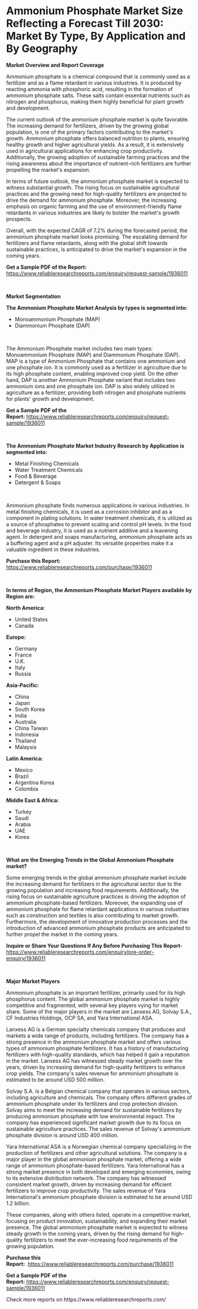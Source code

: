 <p><h1>Ammonium Phosphate Market Size Reflecting a Forecast Till 2030: Market By Type, By Application and By Geography</h1></p><p><strong>Market Overview and Report Coverage</strong></p>
<p><p>Ammonium phosphate is a chemical compound that is commonly used as a fertilizer and as a flame retardant in various industries. It is produced by reacting ammonia with phosphoric acid, resulting in the formation of ammonium phosphate salts. These salts contain essential nutrients such as nitrogen and phosphorus, making them highly beneficial for plant growth and development.</p><p>The current outlook of the ammonium phosphate market is quite favorable. The increasing demand for fertilizers, driven by the growing global population, is one of the primary factors contributing to the market's growth. Ammonium phosphate offers balanced nutrition to plants, ensuring healthy growth and higher agricultural yields. As a result, it is extensively used in agricultural applications for enhancing crop productivity. Additionally, the growing adoption of sustainable farming practices and the rising awareness about the importance of nutrient-rich fertilizers are further propelling the market's expansion.</p><p>In terms of future outlook, the ammonium phosphate market is expected to witness substantial growth. The rising focus on sustainable agricultural practices and the growing need for high-quality fertilizers are projected to drive the demand for ammonium phosphate. Moreover, the increasing emphasis on organic farming and the use of environment-friendly flame retardants in various industries are likely to bolster the market's growth prospects.</p><p>Overall, with the expected CAGR of 7.2% during the forecasted period, the ammonium phosphate market looks promising. The escalating demand for fertilizers and flame retardants, along with the global shift towards sustainable practices, is anticipated to drive the market's expansion in the coming years.</p></p>
<p><strong>Get a Sample PDF of the Report:</strong> <a href="https://www.reliableresearchreports.com/enquiry/request-sample/1936011">https://www.reliableresearchreports.com/enquiry/request-sample/1936011</a></p>
<p>&nbsp;</p>
<p><strong>Market Segmentation</strong></p>
<p><strong>The Ammonium Phosphate Market Analysis by types is segmented into:</strong></p>
<p><ul><li>Monoammonium Phosphate (MAP)</li><li>Diammonium Phosphate (DAP)</li></ul></p>
<p>&nbsp;</p>
<p><p>The Ammonium Phosphate market includes two main types: Monoammonium Phosphate (MAP) and Diammonium Phosphate (DAP). MAP is a type of Ammonium Phosphate that contains one ammonium and one phosphate ion. It is commonly used as a fertilizer in agriculture due to its high phosphate content, enabling improved crop yield. On the other hand, DAP is another Ammonium Phosphate variant that includes two ammonium ions and one phosphate ion. DAP is also widely utilized in agriculture as a fertilizer, providing both nitrogen and phosphate nutrients for plants' growth and development.</p></p>
<p><strong>Get a Sample PDF of the Report:</strong>&nbsp;<a href="https://www.reliableresearchreports.com/enquiry/request-sample/1936011">https://www.reliableresearchreports.com/enquiry/request-sample/1936011</a></p>
<p>&nbsp;</p>
<p><strong>The Ammonium Phosphate Market Industry Research by Application is segmented into:</strong></p>
<p><ul><li>Metal Finishing Chemicals</li><li>Water Treatment Chemicals</li><li>Food & Beverage</li><li>Detergent & Soaps</li></ul></p>
<p>&nbsp;</p>
<p><p>Ammonium phosphate finds numerous applications in various industries. In metal finishing chemicals, it is used as a corrosion inhibitor and as a component in plating solutions. In water treatment chemicals, it is utilized as a source of phosphates to prevent scaling and control pH levels. In the food and beverage industry, it is used as a nutrient additive and a leavening agent. In detergent and soaps manufacturing, ammonium phosphate acts as a buffering agent and a pH adjuster. Its versatile properties make it a valuable ingredient in these industries.</p></p>
<p><strong>Purchase this Report:</strong>&nbsp; <a href="https://www.reliableresearchreports.com/purchase/1936011">https://www.reliableresearchreports.com/purchase/1936011</a></p>
<p>&nbsp;</p>
<p><strong>In terms of Region, the Ammonium Phosphate Market Players available by Region are:</strong></p>
<p>
    <p> <strong> North America: </strong>
        <ul>
            <li>United States</li>
            <li>Canada</li>
        </ul>
        </p> 
    <p> <strong> Europe: </strong>
        <ul>
            <li>Germany</li>
            <li>France</li>
            <li>U.K.</li>
            <li>Italy</li>
            <li>Russia</li>
        </ul>
        </p> 
    <p> <strong> Asia-Pacific: </strong>
        <ul>
            <li>China</li>
            <li>Japan</li>
            <li>South Korea</li>
            <li>India</li>
            <li>Australia</li>
            <li>China Taiwan</li>
            <li>Indonesia</li>
            <li>Thailand</li>
            <li>Malaysia</li>
        </ul>
        </p> 
    <p> <strong> Latin America: </strong>
        <ul>
            <li>Mexico</li>
            <li>Brazil</li>
            <li>Argentina Korea</li>
            <li>Colombia</li>
        </ul>
        </p> 
    <p> <strong> Middle East & Africa: </strong>
        <ul>
            <li>Turkey</li>
            <li>Saudi</li>
            <li>Arabia</li>
            <li>UAE</li>
            <li>Korea</li>
        </ul>
    </p>
    </p>
<p>&nbsp;</p>
<p><strong>What are the Emerging Trends in the Global Ammonium Phosphate market?</strong></p>
<p><p>Some emerging trends in the global ammonium phosphate market include the increasing demand for fertilizers in the agricultural sector due to the growing population and increasing food requirements. Additionally, the rising focus on sustainable agriculture practices is driving the adoption of ammonium phosphate-based fertilizers. Moreover, the expanding use of ammonium phosphate for flame retardant applications in various industries such as construction and textiles is also contributing to market growth. Furthermore, the development of innovative production processes and the introduction of advanced ammonium phosphate products are anticipated to further propel the market in the coming years.</p></p>
<p><strong>Inquire or Share Your Questions If Any Before Purchasing This Report</strong>- <a href="https://www.reliableresearchreports.com/enquiry/pre-order-enquiry/1936011">https://www.reliableresearchreports.com/enquiry/pre-order-enquiry/1936011</a></p>
<p>&nbsp;</p>
<p><strong>Major Market Players</strong></p>
<p><p>Ammonium phosphate is an important fertilizer, primarily used for its high phosphorus content. The global ammonium phosphate market is highly competitive and fragmented, with several key players vying for market share. Some of the major players in the market are Lanxess AG, Solvay S.A., CF Industries Holdings, OCP SA, and Yara International ASA.</p><p>Lanxess AG is a German specialty chemicals company that produces and markets a wide range of products, including fertilizers. The company has a strong presence in the ammonium phosphate market and offers various types of ammonium phosphate fertilizers. It has a history of manufacturing fertilizers with high-quality standards, which has helped it gain a reputation in the market. Lanxess AG has witnessed steady market growth over the years, driven by increasing demand for high-quality fertilizers to enhance crop yields. The company's sales revenue for ammonium phosphate is estimated to be around USD 500 million.</p><p>Solvay S.A. is a Belgian chemical company that operates in various sectors, including agriculture and chemicals. The company offers different grades of ammonium phosphate under its fertilizers and crop protection division. Solvay aims to meet the increasing demand for sustainable fertilizers by producing ammonium phosphate with low environmental impact. The company has experienced significant market growth due to its focus on sustainable agriculture practices. The sales revenue of Solvay's ammonium phosphate division is around USD 400 million.</p><p>Yara International ASA is a Norwegian chemical company specializing in the production of fertilizers and other agricultural solutions. The company is a major player in the global ammonium phosphate market, offering a wide range of ammonium phosphate-based fertilizers. Yara International has a strong market presence in both developed and emerging economies, owing to its extensive distribution network. The company has witnessed consistent market growth, driven by increasing demand for efficient fertilizers to improve crop productivity. The sales revenue of Yara International's ammonium phosphate division is estimated to be around USD 1.2 billion.</p><p>These companies, along with others listed, operate in a competitive market, focusing on product innovation, sustainability, and expanding their market presence. The global ammonium phosphate market is expected to witness steady growth in the coming years, driven by the rising demand for high-quality fertilizers to meet the ever-increasing food requirements of the growing population.</p></p>
<p><strong>Purchase this Report:</strong>&nbsp;&nbsp;<a href="https://www.reliableresearchreports.com/purchase/1936011">https://www.reliableresearchreports.com/purchase/1936011</a></p>
<p></p>
<p><strong>Get a Sample PDF of the Report:</strong>&nbsp;<a href="https://www.reliableresearchreports.com/enquiry/request-sample/1936011">https://www.reliableresearchreports.com/enquiry/request-sample/1936011</a></p>
<p>Check more reports on https://www.reliableresearchreports.com/</p>